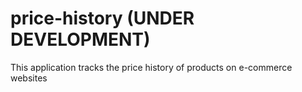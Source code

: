 # price-history (UNDER DEVELOPMENT)
This application tracks the price history of products on e-commerce websites
